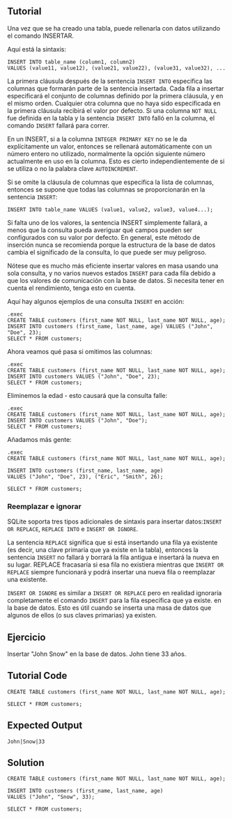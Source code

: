 Tutorial
--------

Una vez que se ha creado una tabla, puede rellenarla con datos utilizando el comando INSERTAR.

Aquí está la sintaxis:

    INSERT INTO table_name (column1, column2)
    VALUES (value11, value12), (value21, value22), (value31, value32), ...

La primera cláusula después de la sentencia `INSERT INTO` especifica las columnas que formarán parte de la sentencia insertada. Cada fila a insertar especificará el conjunto de columnas definido por la primera cláusula, y en el mismo orden. Cualquier otra columna que no haya sido especificada en la primera cláusula recibirá el valor por defecto. Si una columna `NOT NULL` fue definida en la tabla y la sentencia `INSERT INTO` falló en la columna, el comando `INSERT` fallará
para correr.

En un INSERT, si a la columna `INTEGER PRIMARY KEY` no se le da explícitamente un valor, entonces se rellenará automáticamente con un número entero no utilizado, normalmente la opción siguiente número actualmente en uso en la columna. Esto es cierto independientemente de si se utiliza o no la palabra clave `AUTOINCREMENT`.

Si se omite la cláusula de columnas que especifica la lista de columnas, entonces se supone que todas las columnas se proporcionarán en la sentencia `INSERT`:

    INSERT INTO table_name VALUES (value1, value2, value3, value4...);

Si falta uno de los valores, la sentencia INSERT simplemente fallará, a menos que la consulta pueda averiguar qué campos pueden ser configurados con su valor por defecto.
En general, este método de inserción nunca se recomienda porque la estructura de la base de datos cambia el significado de la consulta, lo que puede ser muy peligroso.

Nótese que es mucho más eficiente insertar valores en masa usando una sola consulta, y no varios nuevos estados `INSERT` para cada fila debido a que los valores de comunicación con la base de datos. Si necesita tener en cuenta el rendimiento, tenga esto en cuenta.

Aquí hay algunos ejemplos de una consulta `INSERT` en acción:

    .exec
    CREATE TABLE customers (first_name NOT NULL, last_name NOT NULL, age);
    INSERT INTO customers (first_name, last_name, age) VALUES ("John", "Doe", 23);
    SELECT * FROM customers;

Ahora veamos qué pasa si omitimos las columnas:

    .exec
    CREATE TABLE customers (first_name NOT NULL, last_name NOT NULL, age);
    INSERT INTO customers VALUES ("John", "Doe", 23);
    SELECT * FROM customers;

Eliminemos la edad - esto causará que la consulta falle:

    .exec
    CREATE TABLE customers (first_name NOT NULL, last_name NOT NULL, age);
    INSERT INTO customers VALUES ("John", "Doe");
    SELECT * FROM customers;

Añadamos más gente:

    .exec
    CREATE TABLE customers (first_name NOT NULL, last_name NOT NULL, age);

    INSERT INTO customers (first_name, last_name, age)
    VALUES ("John", "Doe", 23), ("Eric", "Smith", 26);

    SELECT * FROM customers;


### Reemplazar e ignorar

SQLite soporta tres tipos adicionales de sintaxis para insertar datos:`INSERT OR REPLACE`, `REPLACE INTO` e `INSERT OR IGNORE`.

La sentencia `REPLACE` significa que si está insertando una fila ya existente (es decir, una clave primaria que ya existe en la tabla), entonces la sentencia `INSERT` no fallará y borrará la fila antigua e insertará la nueva en su lugar. REPLACE fracasaría si esa fila no existiera mientras que `INSERT OR REPLACE` siempre funcionará y podrá insertar una nueva fila o reemplazar una existente.

`INSERT OR IGNORE` es similar a `INSERT OR REPLACE` pero en realidad ignoraría completamente el comando `INSERT` para la fila específica que ya existe. en la base de datos. Esto es útil cuando se inserta una masa de datos que algunos de ellos (o sus claves primarias) ya existen.


Ejercicio
--------
Insertar "John Snow" en la base de datos. John tiene 33 años.

Tutorial Code
-------------
    CREATE TABLE customers (first_name NOT NULL, last_name NOT NULL, age);

    SELECT * FROM customers;

Expected Output
---------------
    John|Snow|33

Solution
--------
    CREATE TABLE customers (first_name NOT NULL, last_name NOT NULL, age);

    INSERT INTO customers (first_name, last_name, age)
    VALUES ("John", "Snow", 33);

    SELECT * FROM customers;
